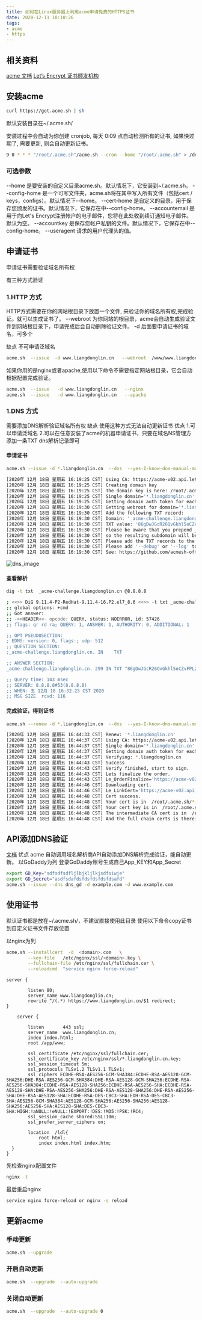 ```yaml
---
title: 如何在Linux服务器上利用acme申请免费的HTTPS证书
date: 2020-12-11 18:10:26
tags:
- acme
- https
---
```


## 相关资料
[acme 文档](https://github.com/acmesh-official/acme.sh/wiki/)
[Let’s Encrypt 证书颁发机构](https://letsencrypt.org/)
## 安装acme

``` bash
curl https://get.acme.sh | sh
``` 

默认安装目录在~/.acme.sh/

安装过程中会自动为你创建 cronjob, 每天 0:09 点自动检测所有的证书, 如果快过期了, 需要更新, 则会自动更新证书。

``` bash
9 0 * * * "/root/.acme.sh"/acme.sh --cron --home "/root/.acme.sh" > /dev/null
``` 
### 可选参数

--home 是要安装的自定义目录acme.sh。默认情况下，它安装到~/.acme.sh。
--config-home 是一个可写文件夹，acme.sh将在其中写入所有文件（包括cert / keys，configs）。默认情况下--home。
--cert-home 是自定义的目录，用于保存您颁发的证书。默认情况下，它保存在中--config-home。
--accountemail 是用于向Let's Encrypt注册帐户的电子邮件，您将在此处收到续订通知电子邮件。默认为空。
--accountkey 是保存您帐户私钥的文件。默认情况下，它保存在中--config-home。
--useragent 请求的用户代理头的值。

## 申请证书

申请证书需要验证域名所有权

有三种方式验证

### 1.HTTP 方式
HTTP方式需要在你的网站根目录下放置一个文件, 来验证你的域名所有权,完成验证。就可以生成证书了。
--webroot 为你网站的根目录，acme会自动生成验证文件到网站根目录下，申请完成后会自动删除验证文件。
-d 后面要申请证书的域名，可多个

缺点 不可申请泛域名
``` bash
acme.sh  --issue  -d www.liangdonglin.cn   --webroot  /www/www.liangdonglin.cn
``` 
如果你用的是nginx或者apache,使用以下命令不需要指定网站根目录，它会自动根据配置完成验证。

``` bash
acme.sh  --issue   -d www.liangdonglin.cn   --nginx
acme.sh  --issue   -d www.liangdonglin.cn   --apache
``` 
### 1.DNS 方式
需要添加DNS解析验证域名所有权
缺点 使用这种方式无法自动更新证书
优点 
1.可以申请泛域名
2.可以在任意安装了acme的机器申请证书，只要在域名NS管理方添加一条TXT dns解析记录即可

#### 申请证书
``` bash
acme.sh --issue -d *.liangdonglin.cn  --dns  --yes-I-know-dns-manual-mode-enough-go-ahead-please

[2020年 12月 18日 星期五 16:19:25 CST] Using CA: https://acme-v02.api.letsencrypt.org/directory
[2020年 12月 18日 星期五 16:19:25 CST] Creating domain key
[2020年 12月 18日 星期五 16:19:25 CST] The domain key is here: /root/.acme.sh/*.liangdonglin.cn/*.liangdonglin.cn.key
[2020年 12月 18日 星期五 16:19:25 CST] Single domain='*.liangdonglin.cn'
[2020年 12月 18日 星期五 16:19:25 CST] Getting domain auth token for each domain
[2020年 12月 18日 星期五 16:19:30 CST] Getting webroot for domain='*.liangdonglin.cn'
[2020年 12月 18日 星期五 16:19:30 CST] Add the following TXT record:
[2020年 12月 18日 星期五 16:19:30 CST] Domain: '_acme-challenge.liangdonglin.cn'
[2020年 12月 18日 星期五 16:19:30 CST] TXT value: '86gDwJGcR26QvGkhl5oCZvFPL2Iv3FHEjLiZBCEBbyE'
[2020年 12月 18日 星期五 16:19:30 CST] Please be aware that you prepend _acme-challenge. before your domain
[2020年 12月 18日 星期五 16:19:30 CST] so the resulting subdomain will be: _acme-challenge.liangdonglin.cn
[2020年 12月 18日 星期五 16:19:30 CST] Please add the TXT records to the domains, and re-run with --renew.
[2020年 12月 18日 星期五 16:19:30 CST] Please add '--debug' or '--log' to check more details.
[2020年 12月 18日 星期五 16:19:30 CST] See: https://github.com/acmesh-official/acme.sh/wiki/How-to-debug-acme.sh
``` 
![dns_image](https://cdn.jsdelivr.net/gh/liangdongin/blog@latest/2020/12/11/acme/dns.jpg)

#### 查看解析

``` bash
dig -t txt  _acme-challenge.liangdonglin.cn @8.8.8.8

; <<>> DiG 9.11.4-P2-RedHat-9.11.4-16.P2.el7_8.6 <<>> -t txt _acme-challenge.liangdonglin.cn @8.8.8.8
;; global options: +cmd
;; Got answer:
;; ->>HEADER<<- opcode: QUERY, status: NOERROR, id: 57426
;; flags: qr rd ra; QUERY: 1, ANSWER: 1, AUTHORITY: 0, ADDITIONAL: 1

;; OPT PSEUDOSECTION:
; EDNS: version: 0, flags:; udp: 512
;; QUESTION SECTION:
;_acme-challenge.liangdonglin.cn. IN	TXT

;; ANSWER SECTION:
_acme-challenge.liangdonglin.cn. 299 IN	TXT	"86gDwJGcR26QvGkhl5oCZvFPL2Iv3FHEjLiZBCEBbyE"

;; Query time: 143 msec
;; SERVER: 8.8.8.8#53(8.8.8.8)
;; WHEN: 五 12月 18 16:32:25 CST 2020
;; MSG SIZE  rcvd: 116
``` 
#### 完成验证，得到证书

``` bash
acme.sh --renew -d *.liangdonglin.cn  --dns  --yes-I-know-dns-manual-mode-enough-go-ahead-please

[2020年 12月 18日 星期五 16:44:33 CST] Renew: '*.liangdonglin.cn'
[2020年 12月 18日 星期五 16:44:37 CST] Using CA: https://acme-v02.api.letsencrypt.org/directory
[2020年 12月 18日 星期五 16:44:37 CST] Single domain='*.liangdonglin.cn'
[2020年 12月 18日 星期五 16:44:37 CST] Getting domain auth token for each domain
[2020年 12月 18日 星期五 16:44:37 CST] Verifying: *.liangdonglin.cn
[2020年 12月 18日 星期五 16:44:43 CST] Success
[2020年 12月 18日 星期五 16:44:43 CST] Verify finished, start to sign.
[2020年 12月 18日 星期五 16:44:43 CST] Lets finalize the order.
[2020年 12月 18日 星期五 16:44:43 CST] Le_OrderFinalize='https://acme-v02.api.letsencrypt.org/acme/finalize/53165097/6806687071'
[2020年 12月 18日 星期五 16:44:46 CST] Downloading cert.
[2020年 12月 18日 星期五 16:44:46 CST] Le_LinkCert='https://acme-v02.api.letsencrypt.org/acme/cert/04470ac32d4f7cab1dd89c1721e29ad85813'
[2020年 12月 18日 星期五 16:44:48 CST] Cert success.
[2020年 12月 18日 星期五 16:44:48 CST] Your cert is in  /root/.acme.sh/*.liangdonglin.cn/*.liangdonglin.cn.cer 
[2020年 12月 18日 星期五 16:44:48 CST] Your cert key is in  /root/.acme.sh/*.liangdonglin.cn/*.liangdonglin.cn.key 
[2020年 12月 18日 星期五 16:44:48 CST] The intermediate CA cert is in  /root/.acme.sh/*.liangdonglin.cn/ca.cer 
[2020年 12月 18日 星期五 16:44:48 CST] And the full chain certs is there:  /root/.acme.sh/*.liangdonglin.cn/fullchain.cer 
``` 
## API添加DNS验证
[文档](https://github.com/acmesh-official/acme.sh/wiki/dnsapi)
优点 acme 自动调用域名解析商API自动添加DNS解析完成验证，能自动更新。
以GoDaddy为列
登录GoDaddy账号生成自己App_KEY和App_Secret
``` bash
export GD_Key="sdfsdfsdfljlbjkljlkjsdfoiwje"
export GD_Secret="asdfsdafdsfdsfdsfdsfdsafd"
acme.sh --issue --dns dns_gd -d example.com -d www.example.com
```
## 使用证书
默认证书都是放在~/.acme.sh/，不建议直接使用此目录
使用以下命令copy证书到自定义证书文件存放位置

以nginx为列
``` bash
acme.sh --installcert  -d  <domain>.com   \
        --key-file   /etc/nginx/ssl/<domain>.key \
        --fullchain-file /etc/nginx/ssl/fullchain.cer \
        --reloadcmd  "service nginx force-reload"
```
``` nginx
server {
 
        listen 80;
        server_name www.liangdonglin.cn;
        rewrite ^/(.*) https://www.liangdonglin.cn/$1 redirect; 
}

    server {

        listen       443 ssl;
        server_name  www.liangdonglin.cn;
        index index.html;
        root /app/www;
        
        ssl_certificate /etc/nginx/ssl/fullchain.cer;
        ssl_certificate_key /etc/nginx/ssl/*.liangdonglin.cn.key;
        ssl_session_timeout 5m;
        ssl_protocols TLSv1.2 TLSv1.1 TLSv1;
        ssl_ciphers ECDHE-RSA-AES256-GCM-SHA384:ECDHE-RSA-AES128-GCM-SHA256:DHE-RSA-AES256-GCM-SHA384:DHE-RSA-AES128-GCM-SHA256:ECDHE-RSA-AES256-SHA384:ECDHE-RSA-AES128-SHA256:ECDHE-RSA-AES256-SHA:ECDHE-RSA-AES128-SHA:DHE-RSA-AES256-SHA256:DHE-RSA-AES128-SHA256:DHE-RSA-AES256-SHA:DHE-RSA-AES128-SHA:ECDHE-RSA-DES-CBC3-SHA:EDH-RSA-DES-CBC3-SHA:AES256-GCM-SHA384:AES128-GCM-SHA256:AES256-SHA256:AES128-SHA256:AES256-SHA:AES128-SHA:DES-CBC3-SHA:HIGH:!aNULL:!eNULL:!EXPORT:!DES:!MD5:!PSK:!RC4;
        ssl_session_cache shared:SSL:10m;
        ssl_prefer_server_ciphers on;
        
        location  /ldl{
            root html;
            index index.html index.htm;
  }
}
```
先检查nginx配置文件

``` bash
nginx -t
```
最后重启nginx

``` bash
service nginx force-reload or nginx -s reload
```

##  更新acme
### 手动更新

``` bash
acme.sh --upgrade
```
### 开启自动更新

``` bash
acme.sh  --upgrade  --auto-upgrade
```
### 关闭自动更新

``` bash
acme.sh  --upgrade  --auto-upgrade 0
```